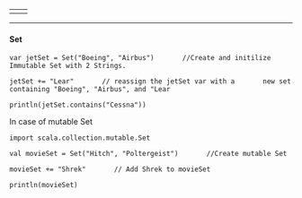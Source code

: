 |  |  |
| :--- | :--- |
|  |  |

---

#### Set

`var jetSet = Set("Boeing", "Airbus")      
 //Create and initilize Immutable Set with 2 Strings.`

`jetSet += "Lear"      
 // reassign the jetSet var with a      
 new set containing "Boeing", "Airbus", and "Lear`

`println(jetSet.contains("Cessna"))`

In case of mutable Set

`import scala.collection.mutable.Set`

`val movieSet = Set("Hitch", "Poltergeist")      
 //Create mutable Set`

`movieSet += "Shrek"      
 // Add Shrek to movieSet`

`println(movieSet)`

